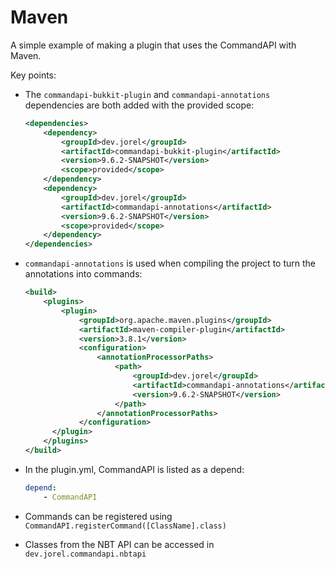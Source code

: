# Maven

A simple example of making a plugin that uses the CommandAPI with Maven.

Key points:

- The `commandapi-bukkit-plugin` and `commandapi-annotations` dependencies are both added with the provided scope:

  ```xml
  <dependencies>
      <dependency>
          <groupId>dev.jorel</groupId>
          <artifactId>commandapi-bukkit-plugin</artifactId>
          <version>9.6.2-SNAPSHOT</version>
          <scope>provided</scope>
      </dependency>
      <dependency>
          <groupId>dev.jorel</groupId>
          <artifactId>commandapi-annotations</artifactId>
          <version>9.6.2-SNAPSHOT</version>
          <scope>provided</scope>
      </dependency>
  </dependencies>
  ```

- `commandapi-annotations` is used when compiling the project to turn the annotations into commands:

  ```xml
  <build>
      <plugins>
          <plugin>
              <groupId>org.apache.maven.plugins</groupId>
              <artifactId>maven-compiler-plugin</artifactId>
              <version>3.8.1</version>
              <configuration>
                  <annotationProcessorPaths>
                      <path>
                          <groupId>dev.jorel</groupId>
                          <artifactId>commandapi-annotations</artifactId>
                          <version>9.6.2-SNAPSHOT</version>
                      </path>
                  </annotationProcessorPaths>
              </configuration>
        </plugin>
      </plugins>
  </build>
  ```

- In the plugin.yml, CommandAPI is listed as a depend:

  ```yaml
  depend:
      - CommandAPI
  ```

- Commands can be registered using `CommandAPI.registerCommand([ClassName].class)`
- Classes from the NBT API can be accessed in `dev.jorel.commandapi.nbtapi`
